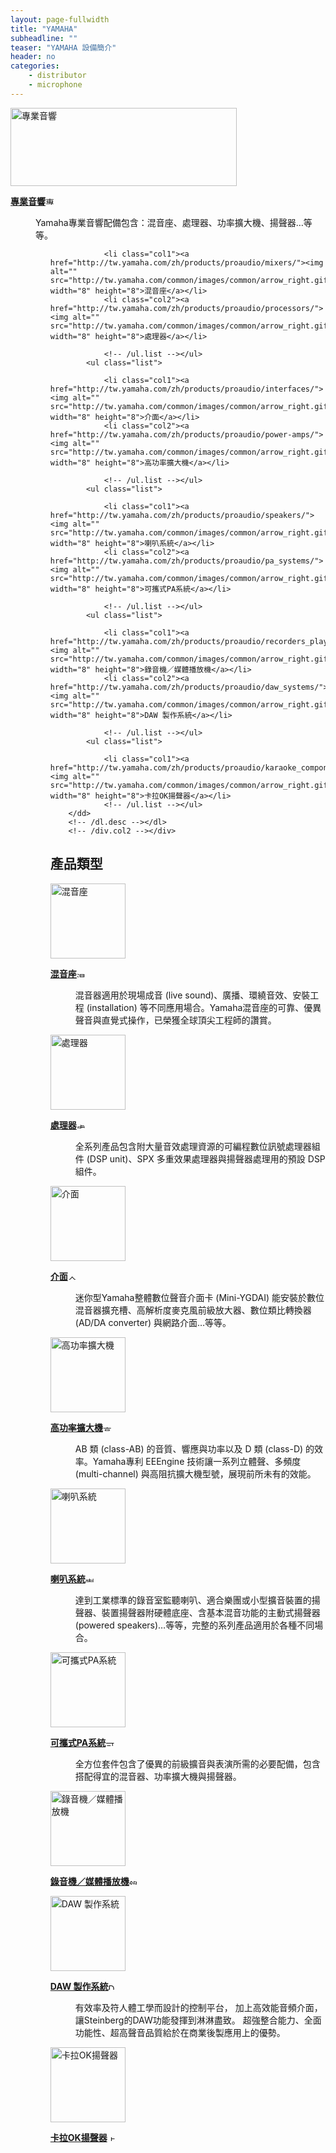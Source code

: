 ```yaml
---
layout: page-fullwidth
title: "YAMAHA"
subheadline: ""
teaser: "YAMAHA 設備簡介"
header: no
categories:
    - distributor
    - microphone
---
```




<div id="contentArea">
<div id="columnArea">

<!-- ==== Begin Main column area (div#mainColumn) ==== -->
<div id="mainColumn">
<div id="mainArea">
<div class="col2">
    <p class="pict"><a href="http://tw.yamaha.com/zh/products/proaudio/"><img src="http://tw.yamaha.com/images/rectangular_category_images/tw/16065.jpg" alt="專業音響" width="362" height="125" border="0"></a></p>
    <dl class="desc">
        <dt><a href="http://tw.yamaha.com/zh/products/proaudio/"><strong><span>專業音響</span></strong><img src="http://tw.yamaha.com/common/images/mainarea/arrow_right_medium.gif" alt="專業音響" width="18" height="14"></a></dt>
        <dd>
            <p>Yamaha專業音響配備包含：混音座、處理器、功率擴大機、揚聲器…等等。</p>
            <ul class="list">

                <li class="col1"><a href="http://tw.yamaha.com/zh/products/proaudio/mixers/"><img alt="" src="http://tw.yamaha.com/common/images/common/arrow_right.gif" width="8" height="8">混音座</a></li>
                <li class="col2"><a href="http://tw.yamaha.com/zh/products/proaudio/processors/"><img alt="" src="http://tw.yamaha.com/common/images/common/arrow_right.gif" width="8" height="8">處理器</a></li>

                <!-- /ul.list --></ul>
            <ul class="list">

                <li class="col1"><a href="http://tw.yamaha.com/zh/products/proaudio/interfaces/"><img alt="" src="http://tw.yamaha.com/common/images/common/arrow_right.gif" width="8" height="8">介面</a></li>
                <li class="col2"><a href="http://tw.yamaha.com/zh/products/proaudio/power-amps/"><img alt="" src="http://tw.yamaha.com/common/images/common/arrow_right.gif" width="8" height="8">高功率擴大機</a></li>

                <!-- /ul.list --></ul>
            <ul class="list">

                <li class="col1"><a href="http://tw.yamaha.com/zh/products/proaudio/speakers/"><img alt="" src="http://tw.yamaha.com/common/images/common/arrow_right.gif" width="8" height="8">喇叭系統</a></li>
                <li class="col2"><a href="http://tw.yamaha.com/zh/products/proaudio/pa_systems/"><img alt="" src="http://tw.yamaha.com/common/images/common/arrow_right.gif" width="8" height="8">可攜式PA系統</a></li>

                <!-- /ul.list --></ul>
            <ul class="list">

                <li class="col1"><a href="http://tw.yamaha.com/zh/products/proaudio/recorders_players/"><img alt="" src="http://tw.yamaha.com/common/images/common/arrow_right.gif" width="8" height="8">錄音機／媒體播放機</a></li>
                <li class="col2"><a href="http://tw.yamaha.com/zh/products/proaudio/daw_systems/"><img alt="" src="http://tw.yamaha.com/common/images/common/arrow_right.gif" width="8" height="8">DAW 製作系統</a></li>

                <!-- /ul.list --></ul>
            <ul class="list">

                <li class="col1"><a href="http://tw.yamaha.com/zh/products/proaudio/karaoke_components/"><img alt="" src="http://tw.yamaha.com/common/images/common/arrow_right.gif" width="8" height="8">卡拉OK揚聲器</a></li>
                <!-- /ul.list --></ul>
        </dd>
        <!-- /dl.desc --></dl>
        <!-- /div.col2 --></div>

<div class="categoryListModule">
<h2 class="headingA01">產品類型</h2>


<div class="productOutlineA01">
<div class="col1">


<p class="pict"><a href="http://tw.yamaha.com//zh/products/proaudio/mixers/"><img src="http://data.yamaha.jp/sdb/local/products/images/30917/12072/30917_12072_1.jpg" alt="混音座" width="120" height="120" border="0"></a></p>
<dl class="desc">
<dt><a href="http://tw.yamaha.com//zh/products/proaudio/mixers/"><strong><span>混音座</span></strong><img src="http://tw.yamaha.com//common/images/mainarea/arrow_right_small.gif" alt="混音座" width="14" height="10"></a></dt>
<dd>
<p>混音器適用於現場成音 (live sound)、廣播、環繞音效、安裝工程 (installation) 等不同應用場合。Yamaha混音座的可靠、優異聲音與直覺式操作，已榮獲全球頂尖工程師的讚賞。</p>
</dd>
<!-- /dl.desc --></dl>

<!-- /div.col1 --></div>





<div class="col2">

<p class="pict"><a href="http://tw.yamaha.com//zh/products/proaudio/processors/"><img src="http://data.yamaha.jp/sdb/category/small/0384870120C34C999C97EE092D5F5379_12072.jpg" alt="處理器" width="120" height="120" border="0"></a></p>
<dl class="desc">
<dt><a href="http://tw.yamaha.com//zh/products/proaudio/processors/"><strong><span>處理器</span></strong><img src="http://tw.yamaha.com//common/images/mainarea/arrow_right_small.gif" alt="處理器" width="14" height="10"></a></dt>
<dd>
<p>全系列產品包含附大量音效處理資源的可編程數位訊號處理器組件 (DSP unit)、SPX 多重效果處理器與揚聲器處理用的預設 DSP 組件。</p>
</dd>
<!-- /dl.desc --></dl>

<!-- /div.col2 --></div>
<!-- /div.productOutlineA01 --></div>




<div class="productOutlineA01">
<div class="col1">


<p class="pict"><a href="http://tw.yamaha.com//zh/products/proaudio/interfaces/"><img src="http://data.yamaha.jp/sdb/category/small/66BF413909E545DE880DF47074AE5CDD_12072.jpg" alt="介面" width="120" height="120" border="0"></a></p>
<dl class="desc">
<dt><a href="http://tw.yamaha.com//zh/products/proaudio/interfaces/"><strong><span>介面</span></strong><img src="http://tw.yamaha.com//common/images/mainarea/arrow_right_small.gif" alt="介面" width="14" height="10"></a></dt>
<dd>
<p>迷你型Yamaha整體數位聲音介面卡 (Mini-YGDAI) 能安裝於數位混音器擴充槽、高解析度麥克風前級放大器、數位類比轉換器 (AD/DA converter) 與網路介面…等等。</p>
</dd>
<!-- /dl.desc --></dl>

<!-- /div.col1 --></div>





<div class="col2">

<p class="pict"><a href="http://tw.yamaha.com//zh/products/proaudio/power-amps/"><img src="http://data.yamaha.jp/sdb/category/small/A252D6C5584F4E2794BC93D075C02608_12072.jpg" alt="高功率擴大機" width="120" height="120" border="0"></a></p>
<dl class="desc">
<dt><a href="http://tw.yamaha.com//zh/products/proaudio/power-amps/"><strong><span>高功率擴大機</span></strong><img src="http://tw.yamaha.com//common/images/mainarea/arrow_right_small.gif" alt="高功率擴大機" width="14" height="10"></a></dt>
<dd>
<p>AB 類 (class-AB) 的音質、響應與功率以及 D 類 (class-D) 的效率。Yamaha專利 EEEngine 技術讓一系列立體聲、多頻度 (multi-channel) 與高阻抗擴大機型號，展現前所未有的效能。</p>
</dd>
<!-- /dl.desc --></dl>

<!-- /div.col2 --></div>
<!-- /div.productOutlineA01 --></div>




<div class="productOutlineA01">
<div class="col1">


<p class="pict"><a href="http://tw.yamaha.com//zh/products/proaudio/speakers/"><img src="http://data.yamaha.jp/sdb/category/small/61576F4F75E4431AA004C99E9311EBD1_12072.jpg" alt="喇叭系統" width="120" height="120" border="0"></a></p>
<dl class="desc">
<dt><a href="http://tw.yamaha.com//zh/products/proaudio/speakers/"><strong><span>喇叭系統</span></strong><img src="http://tw.yamaha.com//common/images/mainarea/arrow_right_small.gif" alt="喇叭系統" width="14" height="10"></a></dt>
<dd>
<p>達到工業標準的錄音室監聽喇叭、適合樂團或小型擴音裝置的揚聲器、裝置揚聲器附硬體底座、含基本混音功能的主動式揚聲器 (powered speakers)…等等，完整的系列產品適用於各種不同場合。</p>
</dd>
<!-- /dl.desc --></dl>

<!-- /div.col1 --></div>





<div class="col2">

<p class="pict"><a href="http://tw.yamaha.com//zh/products/proaudio/pa_systems/"><img src="http://data.yamaha.jp/sdb/category/small/DF913EBED5EB49438DECD0A6AE9F79F5_12072.jpg" alt="可攜式PA系統" width="120" height="120" border="0"></a></p>
<dl class="desc">
<dt><a href="http://tw.yamaha.com//zh/products/proaudio/pa_systems/"><strong><span>可攜式PA系統</span></strong><img src="http://tw.yamaha.com//common/images/mainarea/arrow_right_small.gif" alt="可攜式PA系統" width="14" height="10"></a></dt>
<dd>
<p>全方位套件包含了優異的前級擴音與表演所需的必要配備，包含搭配得宜的混音器、功率擴大機與揚聲器。</p>
</dd>
<!-- /dl.desc --></dl>

<!-- /div.col2 --></div>
<!-- /div.productOutlineA01 --></div>




<div class="productOutlineA01">
<div class="col1">


<p class="pict"><a href="http://tw.yamaha.com//zh/products/proaudio/recorders_players/"><img src="http://data.yamaha.jp/sdb/local/products/images/35541/12072/35541_12072_1.jpg" alt="錄音機／媒體播放機" width="120" height="120" border="0"></a></p>
<dl class="desc">
<dt><a href="http://tw.yamaha.com//zh/products/proaudio/recorders_players/"><strong><span>錄音機／媒體播放機</span></strong><img src="http://tw.yamaha.com//common/images/mainarea/arrow_right_small.gif" alt="錄音機／媒體播放機" width="14" height="10"></a></dt>
<dd>
<p></p>
</dd>
<!-- /dl.desc --></dl>

<!-- /div.col1 --></div>





<div class="col2">

<p class="pict"><a href="http://tw.yamaha.com//zh/products/proaudio/daw_systems/"><img src="http://data.yamaha.jp/sdb/category/small/3BA017C207A140EF94BADF162524372E_12072.jpg" alt="DAW 製作系統" width="120" height="120" border="0"></a></p>
<dl class="desc">
<dt><a href="http://tw.yamaha.com//zh/products/proaudio/daw_systems/"><strong><span>DAW 製作系統</span></strong><img src="http://tw.yamaha.com//common/images/mainarea/arrow_right_small.gif" alt="DAW 製作系統" width="14" height="10"></a></dt>
<dd>
<p>有效率及符人體工學而設計的控制平台， 加上高效能音頻介面，讓Steinberg的DAW功能發揮到淋淋盡致。 超強整合能力、全面功能性、超高聲音品質給於在商業後製應用上的優勢。</p>
</dd>
<!-- /dl.desc --></dl>

<!-- /div.col2 --></div>
<!-- /div.productOutlineA01 --></div>




<div class="productOutlineA01">
<div class="col1">


<p class="pict"><a href="http://tw.yamaha.com//zh/products/proaudio/karaoke_components/"><img src="http://data.yamaha.jp/sdb/category/small/7AB49C3BBE6D4038BE7434630CFF4515_12072.jpg" alt="卡拉OK揚聲器" width="120" height="120" border="0"></a></p>
<dl class="desc">
<dt><a href="http://tw.yamaha.com//zh/products/proaudio/karaoke_components/"><strong><span>卡拉OK揚聲器</span></strong><img src="http://tw.yamaha.com//common/images/mainarea/arrow_right_small.gif" alt="卡拉OK揚聲器" width="14" height="10"></a></dt>
<dd>
<p></p>
</dd>
<!-- /dl.desc --></dl>

<!-- /div.col1 --></div>





<!-- /div.productOutlineA01 --></div>

<!-- /div.categoryListModule -->
</div>
        </div>
        </div>
        </div>
        </div>




<link rel="stylesheet" type="text/css" href="http://tw.yamaha.com/common/css/common/mainarea.css">
